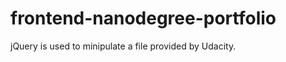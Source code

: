 frontend-nanodegree-portfolio
=============================
jQuery is used to minipulate a file provided by Udacity.
